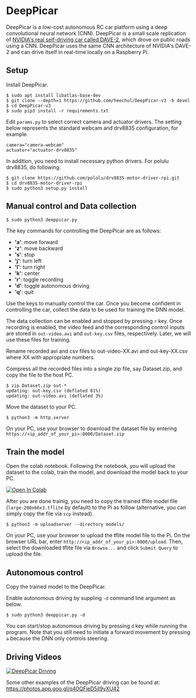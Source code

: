 # DeepPicar

DeepPicar is a low-cost autonomous RC car platform using a deep
convolutional neural network (CNN). DeepPicar is a small scale replication
of [NVIDIA's real self-driving car called DAVE-2](https://developer.nvidia.com/blog/deep-learning-self-driving-cars/), which drove on public
roads using a CNN. DeepPicar uses the same CNN architecture of NVIDIA's
DAVE-2 and can drive itself in real-time locally on a Raspberry Pi.

## Setup

Install DeepPicar.

    $ sudo apt install libatlas-base-dev
    $ git clone --depth=1 https://github.com/heechul/DeepPicar-v3 -b devel
    $ cd DeepPicar-v3 
    $ sudo pip3 install -r requirements.txt

Edit `params.py` to select correct camera and actuator drivers. 
The setting below represents the standard webcam and drv8835 configuration, for example. 

    camera="camera-webcam"
    actuator="actuator-drv8835"
    
In addition, you need to install necessary python drivers. For polulu drv8835, do following.

    $ git clone https://github.com/pololu/drv8835-motor-driver-rpi.git
    $ cd drv8835-motor-driver-rpi
    $ sudo python3 setup.py install
    
## Manual control and Data collection

    $ sudo python3 deeppicar.py

The key commands for controlling the DeepPicar are as follows:

* **'a'**: move forward 
* **'z'**: move backward
* **'s'**: stop
* **'j'**: turn left
* **'l'**: turn right 
* **'k'**: center
* **'r'**: toggle recording
* **'d'**: toggle autonomous driving
* **'q'**: quit

Use the keys to manually control the car. Once you become confident in controlling the car, collect the data to be used for training the DNN model. 

The data collection can be enabled and stopped by pressing `r` key. Once recording is enabled, the video feed and the corresponding control inputs are stored in `out-video.avi` and `out-key.csv` files, respectively. Later, we will use these files for training. 

Rename recorded avi and csv files to out-video-XX.avi and out-key-XX.csv where XX with appropriate numbers. 

Compress all the recorded files into a single zip file, say Dataset.zip, and copy the file to the host PC. 

    $ zip Dataset.zip out-*
    updating: out-key.csv (deflated 81%)
    updating: out-video.avi (deflated 3%)

Move the dataset to your PC. 

    $ python3 -m http.server

On your PC, use your browser to download the dataset file by entering `https://<ip_addr_of_your_pi>:8000/Dataset.zip`

## Train the model
    
Open the colab notebook. Following the notebook, you will upload the dataset to the colab, train the model, and download the model back to your PC. 

[![Open In Colab](https://colab.research.google.com/assets/colab-badge.svg)](https://colab.research.google.com/github/heechul/DeepPicar-v3/blob/devel/RunAll.ipynb)

After you are done trainig, you need to copy the trained tflite model file (`large-200x66x3.tflite` by default) to the Pi as follow (alternative, you can simply copy the file via `scp` instead). 

    $ python3 -m uploadserver --directory models/

On your PC, use your browser to upload the tflite model file to the Pi. 
On the browser URL bar, enter `http://<ip_addr_of_your_pi>:8000/upload`. 
Then, select the downloaded tflite file via `Browse...` and click `Submit Query` to upload the file.

## Autonomous control

Copy the trained model to the DeepPicar. 

Enable autonomous driving by suppling `-d` command line argument as below. 

    $ sudo python3 deeppicar.py -d 

You can start/stop autonomous driving by pressing `d` key while running the program. 
Note that you still need to initiate a forward movement by pressing `a` because the DNN only controls steering.  

## Driving Videos

[![DeepPicar Driving](http://img.youtube.com/vi/SrS5iQV2Pfo/0.jpg)](http://www.youtube.com/watch?v=SrS5iQV2Pfo "DeepPicar_Video")

Some other examples of the DeepPicar driving can be found at: https://photos.app.goo.gl/q40QFieD5iI9yXU42
